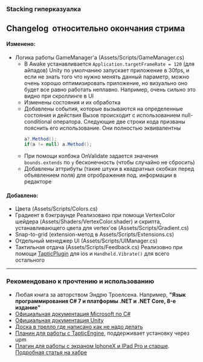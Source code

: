 ### Stacking гиперказуалка

Changelog  относительно окончания стрима
----------------------------------------
#### Изменено:
- Логика работы GameManager'a (Assets/Scripts/GameManager.cs)
	- В Awake устанавливается `Application.targetFrameRate = 120` (для айпадов)
        Unity по умолчанию запускает приложение в 30fps, и если не знать того что нужно менять данный параметр, можно очень хорошо оптимизировать приложение, но визуально оно будет все равно работать неплавно. Например, очень сильно это видно при скроллинге в UI
    - Изменены состояния и их обработка
    - Добавлены события, которые вызываются на определенные состояния и действия
        Вызов происходит с использованием null-conditional оператора. Следующие две строки кода призваны пояснить его использование. Они полностью эквивалентны
        ```csharp
		a?.Method();
		if(a != null) a.Method();
        ```
    - При помощи колбэка OnValidate задается значения `bounds.extends` по `y` бесконечность (чтобы случайно не сбросить)
    - Добавлены аттрибуты (такие штуки в квадратных скобках  перед объявлением поля) для отрображения под. информации в редакторе

#### Добавлено:
- Цвета (Assets/Scripts/Colors.cs)
- Градиент в бэкграунде
    Реализовано при помощи VertexColor шейдера (Assets/Shaders/VertexColor.shader) и скрипта, устанавливающего цвета для vertex'ов (Assets/Scripts/Gradient.cs)
- Snap-to-grid (extension-метод в Assets/Scripts/Extensions.cs)
- Отдельный менеджер UI (Assets/Scripts/UIManager.cs)
- Тактильная отдача (Assets/Scripts/Feedback.cs)
    Реализовно при помощи [TapticPlugin](https://github.com/asus4/unity-taptic-plugin) для ios и `Handheld.Vibrate()` для всего остального

-------------
### Рекомендовано к прочтению и использованию
- Любая книга за авторством Эндрю Троелсена. Например, **"Язык программирования C# 7 и платформы .NET и .NET Core, 8-е издание"**
- [Официальная документация Microsoft по C#](https://docs.microsoft.com/ru-ru/dotnet/csharp/)
- [Официальная документация Unity](https://docs.unity3d.com/Manual/index.html)
- [Доска в трелло где написано как не надо делать](https://trello.com/b/Z6cDRyis/good-coding-practices-in-unity)
- [Планин для работы с TapticEngine](https://github.com/asus4/unity-taptic-plugin), поддерживает установку через upm
- [Плагин для работы с экраном IphoneX и IPad Pro и старше](https://bitbucket.org/p12tic/iossafeareasplugin/src). [Подробная статья на хабре](https://habr.com/ru/company/pixonic/blog/351184/)